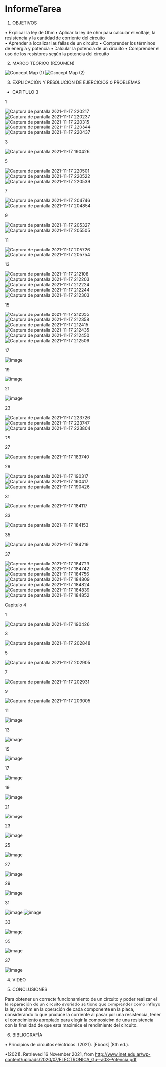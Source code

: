 # InformeTarea


1. OBJETIVOS

•	Explicar la ley de Ohm 
•	Aplicar la ley de ohm para calcular el voltaje, la resistencia y la cantidad de corriente del circuito  
•	Aprender a localizar las fallas de un circuito
•	Comprender los términos de energía y potencia
•	Calcular la potencia de un circuito
•	Comprender el uso de los resistores según la potencia del circuito 


2. MARCO TEÓRICO (RESUMEN)



![Concept Map (1)](https://user-images.githubusercontent.com/93899720/141872231-f22f80f7-0c47-485c-9f83-85a2ebff42c0.jpg)
![Concept Map (2)](https://user-images.githubusercontent.com/93899720/141872245-e8598d5c-5f83-412e-8ff2-567f872d266a.jpg)



3. EXPLICACIÓN Y RESOLUCIÓN DE EJERCICIOS O PROBLEMAS

- CAPITULO 3


 1 
 
![Captura de pantalla 2021-11-17 220217](https://user-images.githubusercontent.com/93899720/142344580-dd19711e-736f-4fc4-8f4f-352ab6aca74a.png)
![Captura de pantalla 2021-11-17 220237](https://user-images.githubusercontent.com/93899720/142344582-e8524417-6cd4-4e6c-adf4-63a89fc32557.png)
![Captura de pantalla 2021-11-17 220315](https://user-images.githubusercontent.com/93899720/142344584-dbe833dc-ab62-4da0-ae6f-bcf147ef198f.png)
![Captura de pantalla 2021-11-17 220344](https://user-images.githubusercontent.com/93899720/142344585-8aab0322-3556-4ee7-9ab2-8277eaf50e21.png)
![Captura de pantalla 2021-11-17 220437](https://user-images.githubusercontent.com/93899720/142344586-0096f876-22c6-42a4-8004-2d56e9ebd452.png)


 3
 
![Captura de pantalla 2021-11-17 190426](https://user-images.githubusercontent.com/93899720/142342218-eb314909-5539-4a73-a759-54713a439ecc.png)
 
 5
 
![Captura de pantalla 2021-11-17 220501](https://user-images.githubusercontent.com/93899720/142344589-5f7f5687-371b-4a6d-baac-4a7a993d8d1a.png)
![Captura de pantalla 2021-11-17 220522](https://user-images.githubusercontent.com/93899720/142344591-0a361181-d9da-4468-a1ed-6e4ba55ba6b5.png)
![Captura de pantalla 2021-11-17 220539](https://user-images.githubusercontent.com/93899720/142344592-35e280e2-ea5a-462b-8f5d-93e6204d66c5.png)

 
 7
 
 ![Captura de pantalla 2021-11-17 204746](https://user-images.githubusercontent.com/93899720/142342225-874503d8-c7bf-4b08-a27f-8ea7819ef1ad.png)
 ![Captura de pantalla 2021-11-17 204854](https://user-images.githubusercontent.com/93899720/142342226-02ff8d85-775e-4641-887a-3df603fa7bd7.png)
 
 9
 
 ![Captura de pantalla 2021-11-17 205327](https://user-images.githubusercontent.com/93899720/142342227-f3da601f-f4e2-4bb7-ab92-2309e9ac7523.png)
 ![Captura de pantalla 2021-11-17 205505](https://user-images.githubusercontent.com/93899720/142342229-2424f912-fb1f-4a99-83da-042996feb6e4.png)
 
 11
 
 ![Captura de pantalla 2021-11-17 205726](https://user-images.githubusercontent.com/93899720/142342230-0f56ad24-f1df-4872-aafe-46ea94359de8.png)
 ![Captura de pantalla 2021-11-17 205754](https://user-images.githubusercontent.com/93899720/142342231-8aaae838-aa80-49b6-9e2f-486a581d02a3.png)
 
 13
 
 ![Captura de pantalla 2021-11-17 212108](https://user-images.githubusercontent.com/93899720/142342233-62cb2bbc-15d6-4d8a-a229-d4b90892dcdd.png)
 ![Captura de pantalla 2021-11-17 212203](https://user-images.githubusercontent.com/93899720/142342235-8ad129a3-1cad-43ad-8861-b41d687ab401.png)
 ![Captura de pantalla 2021-11-17 212224](https://user-images.githubusercontent.com/93899720/142342237-7f4bb9c6-79a4-4acd-b12a-6c7da112bdcc.png)
 ![Captura de pantalla 2021-11-17 212244](https://user-images.githubusercontent.com/93899720/142342239-34e8fed8-9a6a-4192-938b-f2c5bbc71709.png)
 ![Captura de pantalla 2021-11-17 212303](https://user-images.githubusercontent.com/93899720/142342240-858bdf84-00e4-4a00-aacf-d53c8a3e80a0.png)
 
 15
 
![Captura de pantalla 2021-11-17 212335](https://user-images.githubusercontent.com/93899720/142342242-4b3da8b8-0bfd-4e95-8b58-81e1a6645c09.png)
![Captura de pantalla 2021-11-17 212358](https://user-images.githubusercontent.com/93899720/142342243-546aa4b7-50b1-4c78-afb3-5f26df4e88ed.png)
![Captura de pantalla 2021-11-17 212415](https://user-images.githubusercontent.com/93899720/142342245-541fa738-8a6e-4b02-a650-9adab1e9df87.png)
![Captura de pantalla 2021-11-17 212435](https://user-images.githubusercontent.com/93899720/142342247-845299f0-77b6-4f0c-9f50-118386337d28.png)
![Captura de pantalla 2021-11-17 212450](https://user-images.githubusercontent.com/93899720/142342248-2723889a-8719-4821-867c-55cd067649c9.png)
![Captura de pantalla 2021-11-17 212506](https://user-images.githubusercontent.com/93899720/142342250-62fd426f-b093-41fa-b697-28db1a5a3e8f.png)
 
 17
 
 
 ![image](https://user-images.githubusercontent.com/93899720/142347261-75e79479-e90b-4278-ba0e-4db84a30d6f2.png)
 
 
 19
 
 
 ![image](https://user-images.githubusercontent.com/93899720/142347516-ba170e84-df5b-49c3-99e0-f6b696e4b9c7.png)
 
 
 21
 
 
 ![image](https://user-images.githubusercontent.com/93899720/142347732-fccbf16b-0ffb-4ac4-8c78-f2020b80d9f6.png)
 
 
 23
 
![Captura de pantalla 2021-11-17 223726](https://user-images.githubusercontent.com/93899720/142347395-a2573ff4-95d6-4beb-8a7b-cc07a281d99b.png)
![Captura de pantalla 2021-11-17 223747](https://user-images.githubusercontent.com/93899720/142347399-a105e3f8-b454-406e-ab3e-041f21b0b5ac.png)
![Captura de pantalla 2021-11-17 223804](https://user-images.githubusercontent.com/93899720/142347400-8c622a47-f7ba-48ac-bd02-66828780b8f7.png)
 
 25
 
 
 27
 
![Captura de pantalla 2021-11-17 183740](https://user-images.githubusercontent.com/93899720/142300501-46e039ab-a13b-4e41-b3e9-53f5f69b5abb.png)

 
 29
 
![Captura de pantalla 2021-11-17 190317](https://user-images.githubusercontent.com/93899720/142302081-e3e1d1dc-72a8-4ef0-8263-e3b373c41ab1.png)
![Captura de pantalla 2021-11-17 190417](https://user-images.githubusercontent.com/93899720/142302083-01d6ced1-1b1d-4733-ac33-fe654a278f08.png)
![Captura de pantalla 2021-11-17 190426](https://user-images.githubusercontent.com/93899720/142302085-b1283c7a-3fe8-4073-952a-81c242aedbff.png)

 
 31
 
 ![Captura de pantalla 2021-11-17 184117](https://user-images.githubusercontent.com/93899720/142300503-9f4d6254-511e-47b4-84ab-f759d7c07490.png)
 
 33
 
![Captura de pantalla 2021-11-17 184153](https://user-images.githubusercontent.com/93899720/142300505-119fd499-6cc4-4e51-96bb-c88beaadfd54.png)
 
 35
 
![Captura de pantalla 2021-11-17 184219](https://user-images.githubusercontent.com/93899720/142300506-81c34805-e1a4-4b63-87a7-ea5e73724d9f.png)
 
 37
 
![Captura de pantalla 2021-11-17 184729](https://user-images.githubusercontent.com/93899720/142300507-d8e74a49-8868-4d77-9da8-371abe9ff4fd.png)
![Captura de pantalla 2021-11-17 184742](https://user-images.githubusercontent.com/93899720/142300508-9360b565-3ced-4a55-9b94-438a53d9c340.png)
![Captura de pantalla 2021-11-17 184756](https://user-images.githubusercontent.com/93899720/142300509-d84b682e-131c-4b2b-88aa-c7945dd19ea6.png)
![Captura de pantalla 2021-11-17 184809](https://user-images.githubusercontent.com/93899720/142300511-71f3a655-7c63-4d9a-8ca7-24f3d0e1536a.png)
![Captura de pantalla 2021-11-17 184824](https://user-images.githubusercontent.com/93899720/142300512-80ed55bc-25b9-4f90-a856-62920ff764c8.png)
![Captura de pantalla 2021-11-17 184839](https://user-images.githubusercontent.com/93899720/142300514-2fa276d6-502d-4b50-b765-8fa2f9b8c82a.png)
![Captura de pantalla 2021-11-17 184852](https://user-images.githubusercontent.com/93899720/142300515-6b7dc290-2d93-4e9c-97fa-cdf0bc1a774a.png)

 
 Capitulo 4
 
 
 1
 
![Captura de pantalla 2021-11-17 190426](https://user-images.githubusercontent.com/93899720/142334650-1c9d3c6f-05a2-4714-8bec-d1bc8818abea.png)

 
 3
 
 ![Captura de pantalla 2021-11-17 202848](https://user-images.githubusercontent.com/93899720/142334657-337fcb8a-ae1a-4a93-9ba0-ca35e05eb1b7.png)
 
 5
 
![Captura de pantalla 2021-11-17 202905](https://user-images.githubusercontent.com/93899720/142334660-e7241861-b901-42f6-aa77-9dd72391f72e.png)
 
 7
 
 ![Captura de pantalla 2021-11-17 202931](https://user-images.githubusercontent.com/93899720/142334667-f6a164f0-39a8-4cbf-80e0-26ab68e72374.png)
 
 9
 
![Captura de pantalla 2021-11-17 203005](https://user-images.githubusercontent.com/93899720/142334668-18c7e5e6-ea5a-48b5-b353-1c02093f8c15.png)
 
 11
 
 
 ![image](https://user-images.githubusercontent.com/93899720/142302268-e220da21-f1f2-41eb-8b91-e38df171cef4.png)
 
 
 13
 
 ![image](https://user-images.githubusercontent.com/93899720/142302350-77aff2e1-d1b4-47a3-9c94-f5ef1bdcbb42.png)
 

 15
 
 
 ![image](https://user-images.githubusercontent.com/93899720/142302422-cae90794-a452-4af0-8e71-0831862cb10c.png)
 
 
 17
 
 
 ![image](https://user-images.githubusercontent.com/93899720/142302474-208b9611-e272-47ee-b926-1f4e53cedb0d.png)
 
 
 19
 
 
 ![image](https://user-images.githubusercontent.com/93899720/142302549-1810d6e5-9788-442a-8c82-798f5324fb5c.png)
 
 
 21
 
 
 ![image](https://user-images.githubusercontent.com/93899720/142302624-2cef471a-46f3-44c4-854a-fc56833d2afd.png)
 
 
 23
 
 
 ![image](https://user-images.githubusercontent.com/93899720/142303001-a954578a-060e-4408-8228-9d03edb79f40.png)
 
 
 25
 
 ![image](https://user-images.githubusercontent.com/93899720/142299801-d4d5f4bd-433b-403d-b70a-f7908ac1adc0.png)
 
 
 27
 
 
 ![image](https://user-images.githubusercontent.com/93899720/142299967-3a368c4e-75c2-43e2-a543-774ab679341e.png)
 
 
 29
 
 
 ![image](https://user-images.githubusercontent.com/93899720/142300014-dfa84ec1-4dc1-4053-8eb8-b267a08d52fc.png)

 
 31
 
 
![image](https://user-images.githubusercontent.com/93899720/142300089-0b07ec24-738b-4feb-8d84-81f8c894ad09.png)
![image](https://user-images.githubusercontent.com/93899720/142300105-564bce80-5b66-4ee4-a292-ebc4b0055e95.png)

 
 
 33
 
 
 ![image](https://user-images.githubusercontent.com/93899720/142300203-928f4a65-c161-4d20-9865-bb277bed7feb.png)

 
 35
 
 
 ![image](https://user-images.githubusercontent.com/93899720/142300274-aeb44020-ea5d-46b1-89ca-d9e4785de84c.png)
 
 
 37
 
 
 ![image](https://user-images.githubusercontent.com/93899720/142300359-14ba604e-0bbd-4fb2-ae2e-79403840ebe9.png)
 
 

4. VIDEO



5. CONCLUSIONES

Para obtener  un correcto funcionamiento de un circuito y poder realizar el la reparación de un circuito averiado se tiene que comprender como influye la ley de ohm en la operación de cada componente en la placa, considerando lo que produce la corriente al pasar por una resistencia, tener el conocimiento apropiado para elegir la composición de una resistencia con la finalidad de que esta maximice el rendimiento del circuito.  


6. BIBLIOGRAFÍA

•	Principios de circuitos eléctricos. (2021). [Ebook] (8th ed.).

•(2021). Retrieved 16 November 2021, from http://www.inet.edu.ar/wp-content/uploads/2020/07/ELECTRONICA_Gu--a03-Potencia.pdf

